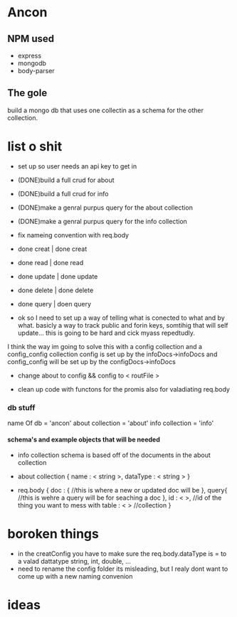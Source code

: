 # Ancon

## NPM used
* express
* mongodb
* body-parser

## The gole
build a mongo db that uses one collectin as a schema for the other collection.

# list o shit 


- set up so user needs an api key to get in
- (DONE)build a full crud for about
- (DONE)build a full crud for info
- (DONE)make a genral purpus query for the about collection
- (DONE)make a genral purpus query for the info collection

- fix nameing convention with req.body 
- done	 creat	|	done	creat
- done	 read	|	done	read
- done	 update	|	done	update
- done	 delete	|	done	delete
- done	 query	|	doen	query

- ok so I need to set up a way of telling what is conected to what and by what.
basicly a way to track public and forin keys, somtihig that will self update...
this is going to be hard and cick myass repedtudly. 
	
I think the way im going to solve this with a config collection and a config_config collection 
config is set up by the infoDocs->infoDocs and config_config will be set up by the configDocs->infoDocs 

- change about to config && config to < routFile >

- clean up code with functons for the promis also for valadiating req.body


### db stuff
name Of db 			= 'ancon'
about collection 	= 'about'
info collection 	= 'info'

#### schema's and example objects that will be needed

* info collection
schema is based off of the documents in the about collection

* about collection
{
	name : < string >,
	dataType : < string >
}

* req.body
{
	doc : {
		//this is where a new or updated doc will be
	},
	query{
		//this is wehre a query will be for seaching a doc
	},
	id : <  >, //id of the thing you want to mess with
	table : <  > //collection
}

# boroken things
- in the creatConfig you have to make sure the req.body.dataType is = to a valad dattatype string, int, double, ... 
- need to rename the config folder its misleading, but I realy dont want to come up with a new naming convenion 
 

# ideas
